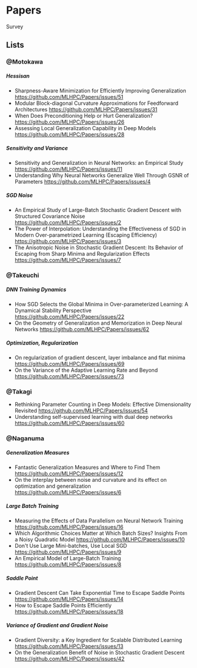 # Papers
Survey

## Lists

### @Motokawa
##### Hessisan
- Sharpness-Aware Minimization for Efficiently Improving Generalization
https://github.com/MLHPC/Papers/issues/51
- Modular Block-diagonal Curvature Approximations for Feedforward Architectures
https://github.com/MLHPC/Papers/issues/31
- When Does Preconditioning Help or Hurt Generalization?
https://github.com/MLHPC/Papers/issues/26
- Assessing Local Generalization Capability in Deep Models 
https://github.com/MLHPC/Papers/issues/28

##### Sensitivity and Variance
- Sensitivity and Generalization in Neural Networks: an Empirical Study
https://github.com/MLHPC/Papers/issues/11
- Understanding Why Neural Networks Generalize Well Through GSNR of Parameters
https://github.com/MLHPC/Papers/issues/4


##### SGD Noise
- An Empirical Study of Large-Batch Stochastic Gradient Descent with Structured Covariance Noise
https://github.com/MLHPC/Papers/issues/2
- The Power of Interpolation: Understanding the Effectiveness of SGD in Modern Over-parametrized Learning (Escaping Efficiency)
https://github.com/MLHPC/Papers/issues/3
- The Anisotropic Noise in Stochastic Gradient Descent: Its Behavior of Escaping from Sharp Minima and Regularization Effects
https://github.com/MLHPC/Papers/issues/7

### @Takeuchi
##### DNN Training Dynamics
- How SGD Selects the Global Minima in Over-parameterized Learning: A Dynamical Stability Perspective
https://github.com/MLHPC/Papers/issues/22
- On the Geometry of Generalization and Memorization in Deep Neural Networks
https://github.com/MLHPC/Papers/issues/62

##### Optimization, Regularization
- On regularization of gradient descent, layer imbalance and flat minima
https://github.com/MLHPC/Papers/issues/69
- On the Variance of the Adaptive Learning Rate and Beyond
https://github.com/MLHPC/Papers/issues/73

### @Takagi
- Rethinking Parameter Counting in Deep Models: Effective Dimensionality Revisited
https://github.com/MLHPC/Papers/issues/54
- Understanding self-supervised learning with dual deep networks
https://github.com/MLHPC/Papers/issues/60

### @Naganuma

##### Generalization Measures
- Fantastic Generalization Measures and Where to Find Them
https://github.com/MLHPC/Papers/issues/12
- On the interplay between noise and curvature and its effect on optimization and generalization
https://github.com/MLHPC/Papers/issues/6

##### Large Batch Training
- Measuring the Effects of Data Parallelism on Neural Network Training
https://github.com/MLHPC/Papers/issues/16
- Which Algorithmic Choices Matter at Which Batch Sizes? Insights From a Noisy Quadratic Model
https://github.com/MLHPC/Papers/issues/10
- Don't Use Large Mini-batches, Use Local SGD
https://github.com/MLHPC/Papers/issues/9
- An Empirical Model of Large-Batch Training
https://github.com/MLHPC/Papers/issues/8

##### Saddle Point
- Gradient Descent Can Take Exponential Time to Escape Saddle Points
https://github.com/MLHPC/Papers/issues/14
- How to Escape Saddle Points Efficiently
https://github.com/MLHPC/Papers/issues/18

##### Variance of Gradient and Gradient Noise
- Gradient Diversity: a Key Ingredient for Scalable Distributed Learning
https://github.com/MLHPC/Papers/issues/13
- On the Generalization Benefit of Noise in Stochastic Gradient Descent
https://github.com/MLHPC/Papers/issues/42
